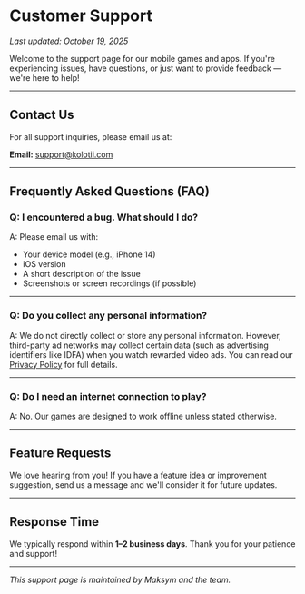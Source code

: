 # Customer Support

_Last updated: October 19, 2025_

Welcome to the support page for our mobile games and apps. If you're experiencing issues, have questions, or just want to provide feedback — we're here to help!

---

## Contact Us

For all support inquiries, please email us at:

**Email:** [support@kolotii.com](mailto:support@kolotii.com)

---

## Frequently Asked Questions (FAQ)

### Q: I encountered a bug. What should I do?
A: Please email us with:
- Your device model (e.g., iPhone 14)
- iOS version
- A short description of the issue
- Screenshots or screen recordings (if possible)

---

### Q: Do you collect any personal information?
A: We do not directly collect or store any personal information. However, third-party ad networks may collect certain data (such as advertising identifiers like IDFA) when you watch rewarded video ads. You can read our [Privacy Policy](https://gms.kolotii.com/privacy-policy/plinkolo/privacy-policy) for full details.

---

### Q: Do I need an internet connection to play?
A: No. Our games are designed to work offline unless stated otherwise.

---

## Feature Requests

We love hearing from you! If you have a feature idea or improvement suggestion, send us a message and we'll consider it for future updates.

---

## Response Time

We typically respond within **1–2 business days**. Thank you for your patience and support!

---

_This support page is maintained by Maksym and the team._